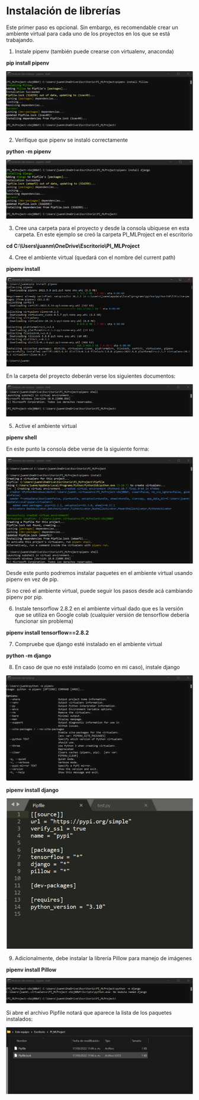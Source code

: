 # <h1> Instalación de librerías </h1> 

Este primer paso es opcional. Sin embargo, es recomendable crear un ambiente virtual para cada uno de los proyectos en los que se está trabajando.



1. Instale pipenv (también puede crearse con virtualenv, anaconda)

**pip install pipenv**

![](Figs/1/image1.png)

2. Verifique que pipenv se instaló correctamente

**python -m pipenv**

![](Figs/1/image2.png)

3. Cree una carpeta para el proyecto y desde la consola ubíquese en esta carpeta. En este ejemplo se creó la carpeta PI_MLProject en el escritorio

**cd C:\Users\juanm\OneDrive\Escritorio\PI_MLProject**

4. Cree el ambiente virtual (quedará con el nombre del current path)

**pipenv install**

![](Figs/1/image3.png)

En la carpeta del proyecto deberán verse los siguientes documentos:

![](Figs/1/image4.png)

5. Active el ambiente virtual

**pipenv shell**

En este punto la consola debe verse de la siguiente forma:

![](Figs/1/image5.png)

Desde este punto podremos instalar paquetes en el ambiente virtual usando pipenv en vez de pip.

Si no creó el ambiente virtual, puede seguir los pasos desde acá cambiando pipenv por pip.

6. Instale tensorflow 2.8.2 en el ambiente virtual dado que es la versión que se utiliza en Google colab (cualquier versión de tensorflow debería funcionar sin problema)

**pipenv install tensorflow==2.8.2**

7. Compruebe que django esté instalado en el ambiente virtual

**python -m django**

8. En caso de que no esté instalado (como en mi caso), instale django

![](Figs/1/image6.png)

**pipenv install django**

![](Figs/1/image7.png)

9. Adicionalmente, debe instalar la librería Pillow para manejo de imágenes

**pipenv install Pillow**

![](Figs/1/image8.png)

Si abre el archivo Pipfile notará que aparece la lista de los paquetes instalados:

![](Figs/1/image9.png)


















